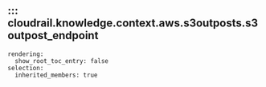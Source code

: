 ## ::: cloudrail.knowledge.context.aws.s3outposts.s3outpost_endpoint
    rendering:
      show_root_toc_entry: false
    selection:
      inherited_members: true
